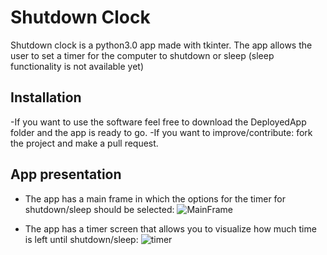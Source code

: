 # Shutdown Clock

Shutdown clock is a python3.0 app made with tkinter.
The app allows the user to set a timer for the computer to shutdown or sleep
(sleep functionality is not available yet)

## Installation 
-If you want to use the software feel free to download the DeployedApp folder and the app is ready to go.
-If you want to improve/contribute: fork the project and make a pull request.

## App presentation

- The app has a main frame in which the options for the timer for shutdown/sleep should be selected:
![MainFrame](https://user-images.githubusercontent.com/72858436/135992098-f417d8ff-e15c-4f92-ba85-3e32ed2179e1.PNG)

- The app has a timer screen that allows you to visualize how much time is left until shutdown/sleep:
![timer](https://user-images.githubusercontent.com/72858436/135992507-af4242df-bff0-4287-8454-75b0b8ae94cd.PNG)
